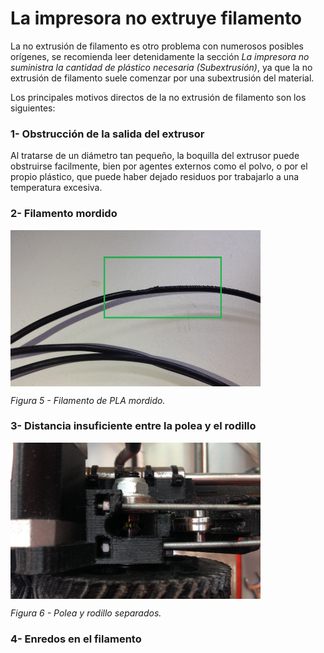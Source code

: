 # La impresora no extruye filamento

La no extrusión de filamento es otro problema con numerosos posibles orígenes, se recomienda leer detenidamente la sección *La impresora no suministra la cantidad de plástico necesaria (Subextrusión)*, ya que la no extrusión de filamento suele comenzar por una subextrusión del material.

Los principales motivos directos de la no extrusión de filamento son los siguientes:


### 1- Obstrucción de la salida del extrusor

Al tratarse de un diámetro tan pequeño, la boquilla del extrusor puede obstruirse facilmente, bien por agentes externos como el polvo, o por el propio plástico, que puede haber dejado residuos por trabajarlo a una temperatura excesiva.

### 2- Filamento mordido

<img src="fm.JPG" alt="fm" height="250" width="400" align="middle">

*Figura 5 - Filamento de PLA mordido.*


### 3- Distancia insuficiente entre la polea y el rodillo

<img src="polea.JPG" alt="polea" height="250" width="400" align="middle">

*Figura 6 - Polea y rodillo separados.*


### 4- Enredos en el filamento

